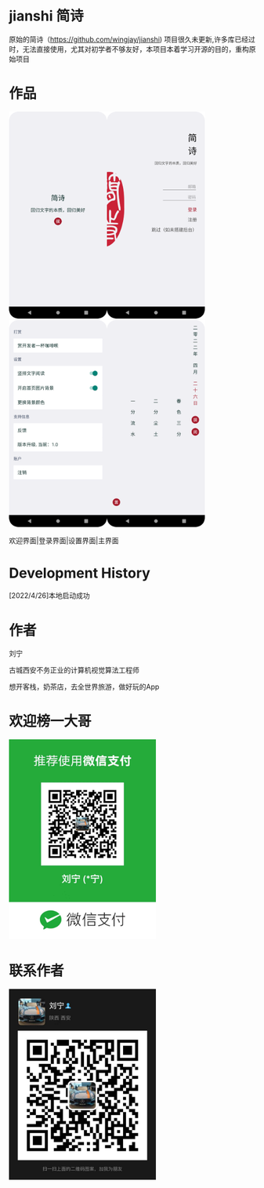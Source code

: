 # jianshi 简诗
原始的简诗（https://github.com/wingjay/jianshi) 项目很久未更新,许多库已经过时，无法直接使用，尤其对初学者不够友好，本项目本着学习开源的目的，重构原始项目
# 作品

<img src="https://github.com/ningerlove/jianshi/blob/main/app/src/main/res/jiemian/welcome.png" width="200"/><img src="https://github.com/ningerlove/jianshi/blob/main/app/src/main/res/jiemian/signup.png" width="200"/><img src="https://github.com/ningerlove/jianshi/blob/main/app/src/main/res/jiemian/setting.png" width="200"/><img src="https://github.com/ningerlove/jianshi/blob/main/app/src/main/res/jiemian/main.png" width="200"/>

欢迎界面|登录界面|设置界面|主界面

# Development History
[2022/4/26]本地启动成功
# 作者
刘宁

古城西安不务正业的计算机视觉算法工程师

想开客栈，奶茶店，去全世界旅游，做好玩的App
# 欢迎榜一大哥
<img src="https://github.com/ningerlove/jianshi/blob/main/app/src/main/res/mipmap-mdpi/pay_weixing_liuning.jpg" width="300px">

# 联系作者
<img src="https://github.com/ningerlove/jianshi/blob/main/app/src/main/res/others/liuning_weixing.jpg" width="300px">

